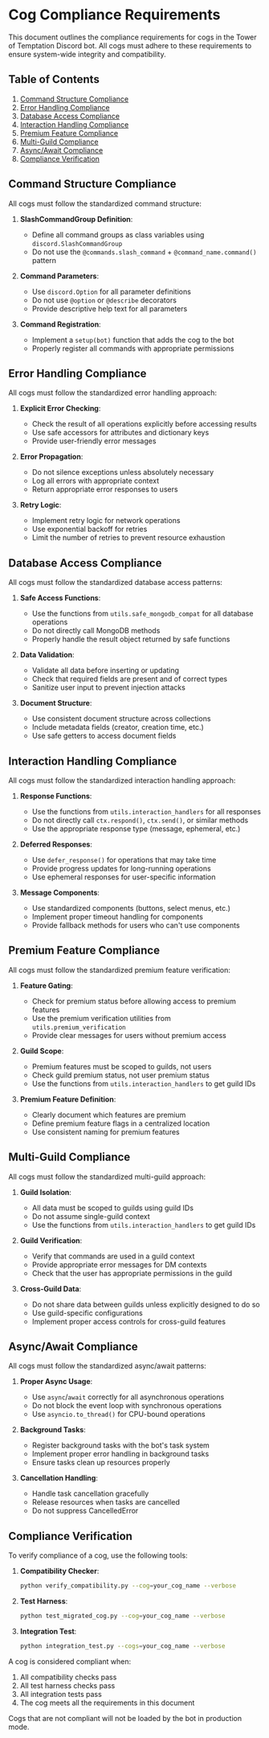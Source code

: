 # Cog Compliance Requirements

This document outlines the compliance requirements for cogs in the Tower of Temptation Discord bot. All cogs must adhere to these requirements to ensure system-wide integrity and compatibility.

## Table of Contents

1. [Command Structure Compliance](#command-structure-compliance)
2. [Error Handling Compliance](#error-handling-compliance)
3. [Database Access Compliance](#database-access-compliance)
4. [Interaction Handling Compliance](#interaction-handling-compliance)
5. [Premium Feature Compliance](#premium-feature-compliance)
6. [Multi-Guild Compliance](#multi-guild-compliance)
7. [Async/Await Compliance](#asyncawait-compliance)
8. [Compliance Verification](#compliance-verification)

## Command Structure Compliance

All cogs must follow the standardized command structure:

1. **SlashCommandGroup Definition**:
   - Define all command groups as class variables using `discord.SlashCommandGroup`
   - Do not use the `@commands.slash_command` + `@command_name.command()` pattern

2. **Command Parameters**:
   - Use `discord.Option` for all parameter definitions
   - Do not use `@option` or `@describe` decorators
   - Provide descriptive help text for all parameters

3. **Command Registration**:
   - Implement a `setup(bot)` function that adds the cog to the bot
   - Properly register all commands with appropriate permissions

## Error Handling Compliance

All cogs must follow the standardized error handling approach:

1. **Explicit Error Checking**:
   - Check the result of all operations explicitly before accessing results
   - Use safe accessors for attributes and dictionary keys
   - Provide user-friendly error messages

2. **Error Propagation**:
   - Do not silence exceptions unless absolutely necessary
   - Log all errors with appropriate context
   - Return appropriate error responses to users

3. **Retry Logic**:
   - Implement retry logic for network operations
   - Use exponential backoff for retries
   - Limit the number of retries to prevent resource exhaustion

## Database Access Compliance

All cogs must follow the standardized database access patterns:

1. **Safe Access Functions**:
   - Use the functions from `utils.safe_mongodb_compat` for all database operations
   - Do not directly call MongoDB methods
   - Properly handle the result object returned by safe functions

2. **Data Validation**:
   - Validate all data before inserting or updating
   - Check that required fields are present and of correct types
   - Sanitize user input to prevent injection attacks

3. **Document Structure**:
   - Use consistent document structure across collections
   - Include metadata fields (creator, creation time, etc.)
   - Use safe getters to access document fields

## Interaction Handling Compliance

All cogs must follow the standardized interaction handling approach:

1. **Response Functions**:
   - Use the functions from `utils.interaction_handlers` for all responses
   - Do not directly call `ctx.respond()`, `ctx.send()`, or similar methods
   - Use the appropriate response type (message, ephemeral, etc.)

2. **Deferred Responses**:
   - Use `defer_response()` for operations that may take time
   - Provide progress updates for long-running operations
   - Use ephemeral responses for user-specific information

3. **Message Components**:
   - Use standardized components (buttons, select menus, etc.)
   - Implement proper timeout handling for components
   - Provide fallback methods for users who can't use components

## Premium Feature Compliance

All cogs must follow the standardized premium feature verification:

1. **Feature Gating**:
   - Check for premium status before allowing access to premium features
   - Use the premium verification utilities from `utils.premium_verification`
   - Provide clear messages for users without premium access

2. **Guild Scope**:
   - Premium features must be scoped to guilds, not users
   - Check guild premium status, not user premium status
   - Use the functions from `utils.interaction_handlers` to get guild IDs

3. **Premium Feature Definition**:
   - Clearly document which features are premium
   - Define premium feature flags in a centralized location
   - Use consistent naming for premium features

## Multi-Guild Compliance

All cogs must follow the standardized multi-guild approach:

1. **Guild Isolation**:
   - All data must be scoped to guilds using guild IDs
   - Do not assume single-guild context
   - Use the functions from `utils.interaction_handlers` to get guild IDs

2. **Guild Verification**:
   - Verify that commands are used in a guild context
   - Provide appropriate error messages for DM contexts
   - Check that the user has appropriate permissions in the guild

3. **Cross-Guild Data**:
   - Do not share data between guilds unless explicitly designed to do so
   - Use guild-specific configurations
   - Implement proper access controls for cross-guild features

## Async/Await Compliance

All cogs must follow the standardized async/await patterns:

1. **Proper Async Usage**:
   - Use `async`/`await` correctly for all asynchronous operations
   - Do not block the event loop with synchronous operations
   - Use `asyncio.to_thread()` for CPU-bound operations

2. **Background Tasks**:
   - Register background tasks with the bot's task system
   - Implement proper error handling in background tasks
   - Ensure tasks clean up resources properly

3. **Cancellation Handling**:
   - Handle task cancellation gracefully
   - Release resources when tasks are cancelled
   - Do not suppress CancelledError

## Compliance Verification

To verify compliance of a cog, use the following tools:

1. **Compatibility Checker**:
   ```bash
   python verify_compatibility.py --cog=your_cog_name --verbose
   ```

2. **Test Harness**:
   ```bash
   python test_migrated_cog.py --cog=your_cog_name --verbose
   ```

3. **Integration Test**:
   ```bash
   python integration_test.py --cogs=your_cog_name --verbose
   ```

A cog is considered compliant when:
1. All compatibility checks pass
2. All test harness checks pass
3. All integration tests pass
4. The cog meets all the requirements in this document

Cogs that are not compliant will not be loaded by the bot in production mode.